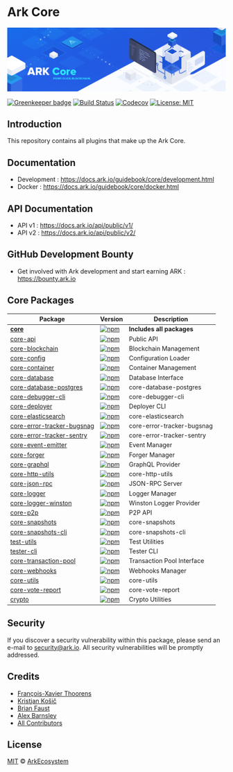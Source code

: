 # Ark Core

<p align="center">
    <img src="./banner.png" />
</p>

[![Greenkeeper badge](https://badges.greenkeeper.io/ArkEcosystem/core.svg)](https://greenkeeper.io/)
[![Build Status](https://badgen.now.sh/circleci/github/ArkEcosystem/core)](https://circleci.com/gh/ArkEcosystem/core)
[![Codecov](https://badgen.now.sh/codecov/c/github/arkecosystem/core)](https://codecov.io/gh/arkecosystem/core)
[![License: MIT](https://badgen.now.sh/badge/license/MIT/green)](https://opensource.org/licenses/MIT)

## Introduction

This repository contains all plugins that make up the Ark Core.

## Documentation

-   Development : https://docs.ark.io/guidebook/core/development.html
-   Docker : https://docs.ark.io/guidebook/core/docker.html

## API Documentation

-   API v1 : https://docs.ark.io/api/public/v1/
-   API v2 : https://docs.ark.io/api/public/v2/

## GitHub Development Bounty

-   Get involved with Ark development and start earning ARK : https://bounty.ark.io

## Core Packages

| Package                                                            | Version                                                                                                                                                     | Description                |
| ------------------------------------------------------------------ | ----------------------------------------------------------------------------------------------------------------------------------------------------------- | -------------------------- |
| **[core](/packages/core)**                                         | [![npm](https://img.shields.io/npm/v/@arkecosystem/core.svg)](https://www.npmjs.com/package/@arkecosystem/core)                                             | **Includes all packages**  |
| [core-api](/packages/core-api)                                     | [![npm](https://img.shields.io/npm/v/@arkecosystem/core-api.svg)](https://www.npmjs.com/package/@arkecosystem/core-api)                                     | Public API                 |
| [core-blockchain](/packages/core-blockchain)                       | [![npm](https://img.shields.io/npm/v/@arkecosystem/core-blockchain.svg)](https://www.npmjs.com/package/@arkecosystem/core-blockchain)                       | Blockchain Management      |
| [core-config](/packages/core-config)                               | [![npm](https://img.shields.io/npm/v/@arkecosystem/core-config.svg)](https://www.npmjs.com/package/@arkecosystem/core-config)                               | Configuration Loader       |
| [core-container](/packages/core-container)                         | [![npm](https://img.shields.io/npm/v/@arkecosystem/core-container.svg)](https://www.npmjs.com/package/@arkecosystem/core-container)                         | Container Management       |
| [core-database](/packages/core-database)                           | [![npm](https://img.shields.io/npm/v/@arkecosystem/core-database.svg)](https://www.npmjs.com/package/@arkecosystem/core-database)                           | Database Interface         |
| [core-database-postgres](/packages/core-database-postgres)         | [![npm](https://img.shields.io/npm/v/@arkecosystem/core-database-postgres.svg)](https://www.npmjs.com/package/@arkecosystem/core-database-postgres)         | core-database-postgres     |
| [core-debugger-cli](/packages/core-debugger-cli)                   | [![npm](https://img.shields.io/npm/v/@arkecosystem/core-debugger-cli.svg)](https://www.npmjs.com/package/@arkecosystem/core-debugger-cli)                   | core-debugger-cli          |
| [core-deployer](/packages/core-deployer)                           | [![npm](https://img.shields.io/npm/v/@arkecosystem/core-deployer.svg)](https://www.npmjs.com/package/@arkecosystem/core-deployer)                           | Deployer CLI               |
| [core-elasticsearch](/packages/core-elasticsearch)                 | [![npm](https://img.shields.io/npm/v/@arkecosystem/core-elasticsearch.svg)](https://www.npmjs.com/package/@arkecosystem/core-elasticsearch)                 | core-elasticsearch         |
| [core-error-tracker-bugsnag](/packages/core-error-tracker-bugsnag) | [![npm](https://img.shields.io/npm/v/@arkecosystem/core-error-tracker-bugsnag.svg)](https://www.npmjs.com/package/@arkecosystem/core-error-tracker-bugsnag) | core-error-tracker-bugsnag |
| [core-error-tracker-sentry](/packages/core-error-tracker-sentry)   | [![npm](https://img.shields.io/npm/v/@arkecosystem/core-error-tracker-sentry.svg)](https://www.npmjs.com/package/@arkecosystem/core-error-tracker-sentry)   | core-error-tracker-sentry  |
| [core-event-emitter](/packages/core-event-emitter)                 | [![npm](https://img.shields.io/npm/v/@arkecosystem/core-event-emitter.svg)](https://www.npmjs.com/package/@arkecosystem/core-event-emitter)                 | Event Manager              |
| [core-forger](/packages/core-forger)                               | [![npm](https://img.shields.io/npm/v/@arkecosystem/core-forger.svg)](https://www.npmjs.com/package/@arkecosystem/core-forger)                               | Forger Manager             |
| [core-graphql](/packages/core-graphql)                             | [![npm](https://img.shields.io/npm/v/@arkecosystem/core-graphql.svg)](https://www.npmjs.com/package/@arkecosystem/core-graphql)                             | GraphQL Provider           |
| [core-http-utils](/packages/core-http-utils)                       | [![npm](https://img.shields.io/npm/v/@arkecosystem/core-http-utils.svg)](https://www.npmjs.com/package/@arkecosystem/core-http-utils)                       | core-http-utils            |
| [core-json-rpc](/packages/core-json-rpc)                           | [![npm](https://img.shields.io/npm/v/@arkecosystem/core-json-rpc.svg)](https://www.npmjs.com/package/@arkecosystem/core-json-rpc)                           | JSON-RPC Server            |
| [core-logger](/packages/core-logger)                               | [![npm](https://img.shields.io/npm/v/@arkecosystem/core-logger.svg)](https://www.npmjs.com/package/@arkecosystem/core-logger)                               | Logger Manager             |
| [core-logger-winston](/packages/core-logger-winston)               | [![npm](https://img.shields.io/npm/v/@arkecosystem/core-logger-winston.svg)](https://www.npmjs.com/package/@arkecosystem/core-logger-winston)               | Winston Logger Provider    |
| [core-p2p](/packages/core-p2p)                                     | [![npm](https://img.shields.io/npm/v/@arkecosystem/core-p2p.svg)](https://www.npmjs.com/package/@arkecosystem/core-p2p)                                     | P2P API                    |
| [core-snapshots](/packages/core-snapshots)                         | [![npm](https://img.shields.io/npm/v/@arkecosystem/core-snapshots.svg)](https://www.npmjs.com/package/@arkecosystem/core-snapshots)                         | core-snapshots             |
| [core-snapshots-cli](/packages/core-snapshots-cli)                 | [![npm](https://img.shields.io/npm/v/@arkecosystem/core-snapshots-cli.svg)](https://www.npmjs.com/package/@arkecosystem/core-snapshots-cli)                 | core-snapshots-cli         |
| [test-utils](/packages/core-test-utils)                            | [![npm](https://img.shields.io/npm/v/@arkecosystem/core-test-utils.svg)](https://www.npmjs.com/package/@arkecosystem/core-test-utils)                       | Test Utilities             |
| [tester-cli](/packages/core-tester-cli)                            | [![npm](https://img.shields.io/npm/v/@arkecosystem/core-tester-cli.svg)](https://www.npmjs.com/package/@arkecosystem/core-tester-cli)                       | Tester CLI                 |
| [core-transaction-pool](/packages/core-transaction-pool)           | [![npm](https://img.shields.io/npm/v/@arkecosystem/core-transaction-pool.svg)](https://www.npmjs.com/package/@arkecosystem/core-transaction-pool)           | Transaction Pool Interface |
| [core-webhooks](/packages/core-webhooks)                           | [![npm](https://img.shields.io/npm/v/@arkecosystem/core-webhooks.svg)](https://www.npmjs.com/package/@arkecosystem/core-webhooks)                           | Webhooks Manager           |
| [core-utils](/packages/core-utils)                                 | [![npm](https://img.shields.io/npm/v/@arkecosystem/core-utils.svg)](https://www.npmjs.com/package/@arkecosystem/core-utils)                                 | core-utils                 |
| [core-vote-report](/packages/core-vote-report)                     | [![npm](https://img.shields.io/npm/v/@arkecosystem/core-vote-report.svg)](https://www.npmjs.com/package/@arkecosystem/core-vote-report)                     | core-vote-report           |
| [crypto](/packages/crypto)                                         | [![npm](https://img.shields.io/npm/v/@arkecosystem/crypto.svg)](https://www.npmjs.com/package/@arkecosystem/crypto)                                         | Crypto Utilities           |

## Security

If you discover a security vulnerability within this package, please send an e-mail to security@ark.io. All security vulnerabilities will be promptly addressed.

## Credits

-   [François-Xavier Thoorens](https://github.com/fix)
-   [Kristjan Košič](https://github.com/kristjank)
-   [Brian Faust](https://github.com/faustbrian)
-   [Alex Barnsley](https://github.com/alexbarnsley)
-   [All Contributors](../../contributors)

## License

[MIT](LICENSE) © [ArkEcosystem](https://ark.io)
